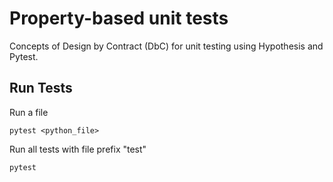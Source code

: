 # Property-based unit tests

Concepts of Design by Contract (DbC) for unit testing using Hypothesis and Pytest.

## Run Tests

Run a file
```
pytest <python_file>
```

Run all tests with file prefix "test"
```
pytest
```